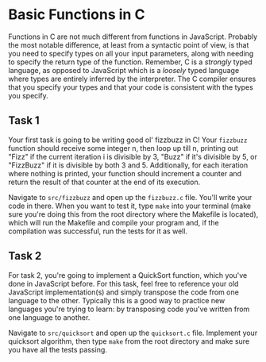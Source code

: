 # Basic Functions in C

Functions in C are not much different from functions in JavaScript. Probably the most notable difference, at least from a syntactic point of view, is that you need to specify types on all your input parameters, along with needing to specify the return type of the function. Remember, C is a _strongly_ typed language, as opposed to JavaScript which is a _loosely_ typed language where types are entirely inferred by the interpreter. The C compiler ensures that you specify your types and that your code is consistent with the types you specify. 

## Task 1

Your first task is going to be writing good ol' fizzbuzz in C! Your `fizzbuzz` function should receive some integer n, then loop up till n, printing out "Fizz" if the current iteration i is divisible by 3, "Buzz" if it's divisible by 5, or "FizzBuzz" if it is divisible by both 3 and 5. Additionally, for each iteration where nothing is printed, your function should increment a counter and return the result of that counter at the end of its execution. 

Navigate to `src/fizzbuzz` and open up the `fizzbuzz.c` file. You'll write your code in there. When you want to test it, type `make` into your terminal (make sure you're doing this from the root directory where the Makefile is located), which will run the Makefile and compile your program and, if the compilation was successful, run the tests for it as well. 

## Task 2

For task 2, you're going to implement a QuickSort function, which you've done in JavaScript before. For this task, feel free to reference your old JavaScript implementation(s) and simply transpose the code from one language to the other. Typically this is a good way to practice new languages you're trying to learn: by transposing code you've written from one language to another. 

Navigate to `src/quicksort` and open up the `quicksort.c` file. Implement your quicksort algorithm, then type `make` from the root directory and make sure you have all the tests passing. 
